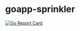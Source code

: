 # goapp-sprinkler

[![Go Report Card](https://badge.mlctrez.com/mlctrez/goapp-sprinkler)](https://goreportcard.com/report/github.com/mlctrez/goapp-sprinkler)


